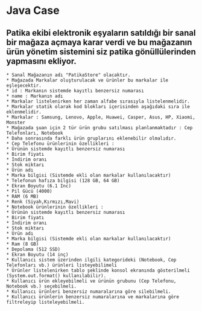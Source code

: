 # Java Case
##  Patika ekibi elektronik eşyaların satıldığı bir sanal bir mağaza açmaya karar verdi ve bu mağazanın ürün yönetim sistemini siz patika gönüllülerinden yapmasını ekliyor.
	* Sanal Mağazanın adı "PatikaStore" olacaktır.
	* Mağazada Markalar oluşturulacak ve ürünler bu markalar ile eşleşecektir.
	* id : Markanın sistemde kayıtlı benzersiz numarası
	* name : Markanın adı
	* Markalar listelenirken her zaman alfabe sırasıyla listelenmelidir.
	* Markalar statik olarak kod blokları içerisinden aşağıdaki sıra ile eklenmelidir.
	* Markalar : Samsung, Lenovo, Apple, Huawei, Casper, Asus, HP, Xiaomi, Monster
	* Mağazada şuan için 2 tür ürün grubu satılması planlanmaktadır : Cep Telefonları, Notebook
	* Daha sonrasında farklı ürün gruplarını eklenebilir olmalıdır.
	* Cep Telefonu ürünlerinin özellikleri :
	* Ürünün sistemde kayıtlı benzersiz numarası
	* Birim fiyatı
	* İndirim oranı
	* Stok miktarı
	* Ürün adı
	* Marka bilgisi (Sistemde ekli olan markalar kullanılacaktır)
	* Telefonun hafıza bilgisi (128 GB, 64 GB)
	* Ekran Boyutu (6.1 Inc)
	* Pil Gücü (4000)
	* RAM (6 MB)
	* Renk (Siyah,Kırmızı,Mavi)
	* Notebook ürünlerinin özellikleri :
	* Ürünün sistemde kayıtlı benzersiz numarası
	* Birim fiyatı
	* İndirim oranı
	* Stok miktarı
	* Ürün adı
	* Marka bilgisi (Sistemde ekli olan markalar kullanılacaktır)
	* Ram (8 GB)
	* Depolama (512 SSD)
	* Ekran Boyutu (14 inç)
	* Kullanıcı sistem üzerinden ilgili kategorideki (Notebook, Cep Telefonları vb.) ürünleri listeyebilimeli
	* Ürünler listelenirken tablo şeklinde konsol ekranında gösterilmeli (System.out.format() kullanılabilir).
	* Kullanıcı ürün ekleyebilmeli ve ürünün grubunu (Cep Telefonu, Notebook vb.) seçebilmeli.
	* Kullanıcı ürünleri benzersiz numaralarına göre silebilmeli.
	* Kullanıcı ürünlerin benzersiz numaralarına ve markalarına göre filtreleyip listeleyebilmeli. 
